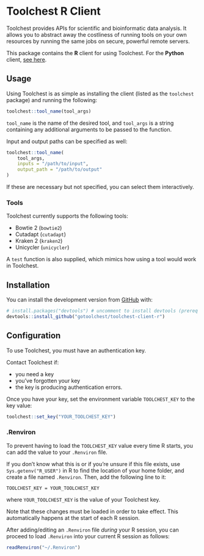 
<!-- README.md is generated from README.Rmd. Please edit that file -->

# Toolchest R Client

<!-- badges: start -->
<!-- badges: end -->

Toolchest provides APIs for scientific and bioinformatic data analysis.
It allows you to abstract away the costliness of running tools on your
own resources by running the same jobs on secure, powerful remote
servers.

This package contains the **R** client for using Toolchest. For the
**Python** client, [see
here](https://github.com/trytoolchest/toolchest-client-python).

## Usage

Using Toolchest is as simple as installing the client (listed as the
`toolchest` package) and running the following:

``` r
toolchest::tool_name(tool_args)
```

`tool_name` is the name of the desired tool, and `tool_args` is a string
containing any additional arguments to be passed to the function.

Input and output paths can be specified as well:

``` r
toolchest::tool_name(
    tool_args,
    inputs = "/path/to/input",
    output_path = "/path/to/output"
)
```

If these are necessary but not specified, you can select them
interactively.

### Tools

Toolchest currently supports the following tools:

-   Bowtie 2 (`bowtie2`)
-   Cutadapt (`cutadapt`)
-   Kraken 2 (`kraken2`)
-   Unicycler (`unicycler`)

A `test` function is also supplied, which mimics how using a tool would
work in Toolchest.

## Installation

You can install the development version from
[GitHub](https://github.com/) with:

``` r
# install.packages("devtools") # uncomment to install devtools (prereq package)
devtools::install_github("gotoolchest/toolchest-client-r")
```

## Configuration

To use Toolchest, you must have an authentication key.

Contact Toolchest if:

-   you need a key
-   you’ve forgotten your key
-   the key is producing authentication errors.

Once you have your key, set the environment variable `TOOLCHEST_KEY` to
the key value:

``` r
toolchest::set_key("YOUR_TOOLCHEST_KEY")
```

### .Renviron

To prevent having to load the `TOOLCHEST_KEY` value every time R starts,
you can add the value to your `.Renviron` file.

If you don’t know what this is or if you’re unsure if this file exists,
use `Sys.getenv("R_USER")` in R to find the location of your home
folder, and create a file named `.Renviron`. Then, add the following
line to it:

    TOOLCHEST_KEY = YOUR_TOOLCHEST_KEY

where `YOUR_TOOLCHEST_KEY` is the value of your Toolchest key.

Note that these changes must be loaded in order to take effect. This
automatically happens at the start of each R session.

After adding/editing an `.Renviron` file *during* your R session, you
can proceed to load `.Renviron` into your current R session as follows:

``` r
readRenviron("~/.Renviron")
```
